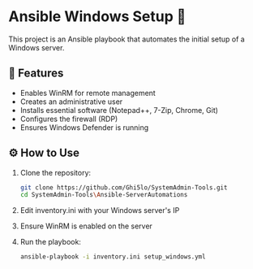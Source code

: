 # Ansible Windows Setup 🚀

This project is an Ansible playbook that automates the initial setup of a Windows server.

## 🔹 Features
- Enables WinRM for remote management  
- Creates an administrative user  
- Installs essential software (Notepad++, 7-Zip, Chrome, Git)  
- Configures the firewall (RDP)  
- Ensures Windows Defender is running 

## ⚙️ How to Use  
1. Clone the repository:  
   ```bash
   git clone https://github.com/Ghi5lo/SystemAdmin-Tools.git
   cd SystemAdmin-Tools\Ansible-ServerAutomations
2. Edit inventory.ini with your Windows server's IP

3. Ensure WinRM is enabled on the server

4. Run the playbook:
    ```bash 
    ansible-playbook -i inventory.ini setup_windows.yml